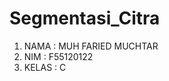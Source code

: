 # Segmentasi_Citra

<ol><li>NAMA : MUH FARIED MUCHTAR </li>
<li> NIM : F55120122</li>
<li> KELAS : C </li></ol>
